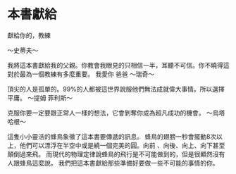 # 本書獻給

獻給你的，教練

～史蒂夫～

我將這本書獻給我的父親。你教會我眼見的只相信一半，耳聽不可信。你不曉得這對於最為一個教練有多麼重要。 我愛你 爸爸 ～瑞奇～

頂尖的人是孤單的。99%的人都被這世界說服他們無法成就偉大事情。所以選擇平庸。 ～提姆 菲利斯～

克服你要一定要跟正常人一樣的想法，它會剝奪你成為超凡成功的機會。 ～烏塔 哈根～

這隻小小靈活的蜂鳥象徵了這本書要傳遞的訊息。 蜂鳥的翅膀一秒會擺動8次以上，他們可以漂浮在半空中或是繞一個完美的圓。向前 、向後、向上、向下甚至顛倒過來飛。 而現代的物理定律說蜂鳥的飛行是不可能做到的，但是很顯然沒有人跟蜂鳥這麼說。 我們把這本書獻給那些準備好要做一些不可能的事情的你。

